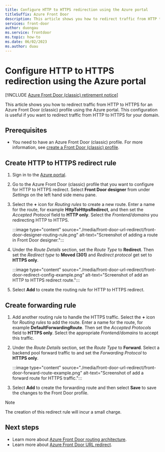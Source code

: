 ```yaml
---
title: Configure HTTP to HTTPS redirection using the Azure portal
titleSuffix: Azure Front Door
description: This article shows you how to redirect traffic from HTTP to HTTPS for an Azure Front Door (classic) profile using the Azure portal.
services: front-door
author: duongau
ms.service: frontdoor
ms.topic: how-to
ms.date: 06/02/2023
ms.author: duau
---
```


# Configure HTTP to HTTPS redirection using the Azure portal

[!INCLUDE [Azure Front Door (classic) retirement notice](../../includes/front-door-classic-retirement.md)]

This article shows you how to redirect traffic from HTTP to HTTPS for an Azure Front Door (classic) profile using the Azure portal. This configuration is useful if you want to redirect traffic from HTTP to HTTPS for your domain.

## Prerequisites

* You need to have an Azure Front Door (classic) profile. For more information, see [create a Front Door (classic) profile](quickstart-create-front-door.md).

## Create HTTP to HTTPS redirect rule

1. Sign in to the [Azure portal](https://portal.azure.com).

1. Go to the Azure Front Door (classic) profile that you want to configure for HTTP to HTTPS redirect. Select **Front Door designer** from under *Settings* on the left hand side menu pane.

1. Select the **+** icon for *Routing rules* to create a new route. Enter a name for the route, for example **HttpToHttpsRedirect**, and then set the *Accepted Protocol* field to **HTTP only**. Select the *Frontend/domains* you redirecting HTTP to HTTPS.  

    :::image type="content" source="./media/front-door-url-redirect/front-door-designer-routing-rule.png" alt-text="Screenshot of adding a route in Front Door designer.":::

1. Under the *Route Details* section, set the *Route Type* to **Redirect**. Then set the *Redirect type* to **Moved (301)** and *Redirect protocol* get set to **HTTPS only**. 

    :::image type="content" source="./media/front-door-url-redirect/front-door-redirect-config-example.png" alt-text="Screenshot of add an HTTP to HTTPS redirect route.":::

1. Select **Add** to create the routing rule for HTTP to HTTPS redirect.

## Create forwarding rule

1. Add another routing rule to handle the HTTPS traffic. Select the **+** icon for *Routing rules* to add the route. Enter a name for the route, for example **DefaultForwardingRoute**. Then set the *Accepted Protocols* field to **HTTPS only**. Select the appropriate *Frontend/domains* to accept this traffic.

1. Under the *Route Details* section, set the *Route Type* to **Forward**. Select a backend pool forward traffic to and set the *Forwarding Protocol* to **HTTPS only**. 

    :::image type="content" source="./media/front-door-url-redirect/front-door-forward-route-example.png" alt-text="Screenshot of add a forward route for HTTPS traffic.":::

1. Select **Add** to create the forwarding route and then select **Save** to save the changes to the Front Door profile.

> [!NOTE]
> The creation of this redirect rule will incur a small charge.

## Next steps

- Learn more about [Azure Front Door routing architecture](front-door-routing-architecture.md).
- Learn more about [Azure Front Door URL redirect](front-door-url-redirect.md).
